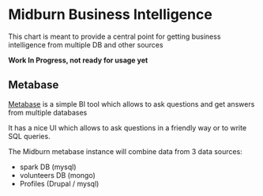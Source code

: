 # Midburn Business Intelligence

This chart is meant to provide a central point for getting business intelligence from multiple DB and other sources

**Work In Progress, not ready for usage yet**


## Metabase

[Metabase](https://www.metabase.com/) is a simple BI tool which allows to ask questions and get answers from multiple databases

It has a nice UI which allows to ask questions in a friendly way or to write SQL queries.

The Midburn metabase instance will combine data from 3 data sources:

* spark DB (mysql)
* volunteers DB (mongo)
* Profiles (Drupal / mysql)
